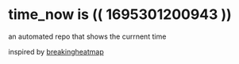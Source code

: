 # time_now is (( 1695301200943 ))

an automated repo that shows the currnent time

inspired by [breakingheatmap](https://github.com/breakingheatmap/breakingheatmap)